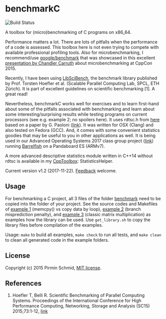 benchmarkC
==========
![Build Status](https://github.com/pirminschmid/benchmarkC/actions/workflows/c-cpp.yml/badge.svg)

A toolbox for (micro)benchmarking of C programs on x86_64.

Performance matters a lot. There are lots of pitfalls when the performance of a code is assessed. This toolbox here is not even trying to compete with available professional profiling tools. Also for microbenchmarking, I recommend/use [google/benchmark][google_benchmark] that was showcased in this excellent [presentation by Chandler Carruth][microbenchmarking] about microbenchmarking at CppCon 2015.

Recently, I have been using [LibSciBench][libscibench], the benchmark library published by Prof. Torsten Hoefler et al. (Scalable Parallel Computing Lab, SPCL, ETH Zürich). It is part of excellent guidelines on scientific benchmarking [1]. A great read!

Nevertheless, benchmarkC works well for exercises and to learn first-hand about some of the pitfalls associated with benchmarking and learn about some interesting/surprising results while testing programs on current processors (see e.g. example 2; no spoilers here). It uses rdtsc.h from [here][rdtsc.h] based on a paper by G. Paoloni ([link][intel_paper]). It was written for OSX (Clang) and also tested on Fedora (GCC). And, it comes with some convenient statistics goodies that may be useful to you in other applications as well. It is being used in our Advanced Operating Systems 2017 class group project ([link][barrelfish_olympos]) running [Barrelfish][barrelfish] on a Pandaboard ES (ARMv7).

A more advanced descriptive statistics module written in C++14 without rdtsc is available in my [CppToolbox][cpptoolbox]: StatisticsHelper.

Current version v1.2 (2017-11-22). [Feedback][feedback] welcome.


Usage
-----
For benchmarking a C project, all 3 files of the folder [benchmark][benchmark] need to be copied into the folder of your project. See the source codes and Makefiles of [example 1][example1] (memcpy() vs copy data by loop), [example 2][example2] (branch misprediction penalty), and [example 3][example3] (classic matrix multiplication) as examples how the library can be used. Use `get_library.sh` to copy the library files before compilation of the examples. 

Usage: `make` to build all examples, `make check` to run all tests, and `make clean` to clean all generated code in the example folders.

License
-------

Copyright (c) 2015 Pirmin Schmid, [MIT license][license].

References
----------
1.  Hoefler T, Belli R. Scientific Benchmarking of Parallel Computing Systems. Proceedings of the International Conference for High Performance Computing, Networking, Storage and Analysis (SC15) 2015;73:1-12, [link][guidelines]

[google_benchmark]:https://github.com/google/benchmark
[microbenchmarking]:https://www.youtube.com/watch?v=nXaxk27zwlk
[libscibench]:https://spcl.inf.ethz.ch/Research/Performance/LibLSB/
[guidelines]:https://spcl.inf.ethz.ch/Publications/index.php?pub=222
[rdtsc.h]:https://idea.popcount.org/2013-01-28-counting-cycles---rdtsc/
[intel_paper]:http://www.intel.com/content/www/us/en/embedded/training/ia-32-ia-64-benchmark-code-execution-paper.html
[barrelfish_olympos]:https://www.pirmin-schmid.ch/software/barrelfish-olympos/
[barrelfish]:http://www.barrelfish.org/
[cpptoolbox]:https://github.com/pirminschmid/CppToolbox
[benchmark]:benchmark/
[example1]:example1/
[example2]:example2/
[example3]:example3/
[license]:LICENSE
[feedback]:mailto:mailbox@pirmin-schmid.ch?subject=benchmarkC
